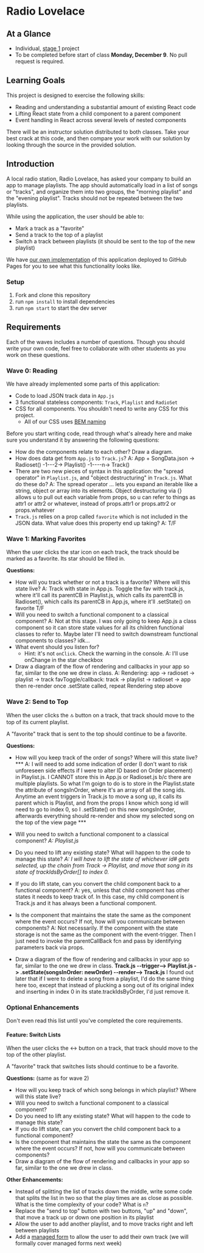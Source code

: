 # Radio Lovelace

## At a Glance

- Individual, [stage 1](https://github.com/Ada-Developers-Academy/pedagogy/blob/master/rule-of-three.md#stage-1) project
- To be completed before start of class **Monday, December 9**. No pull request is required.

## Learning Goals

This project is designed to exercise the following skills:

- Reading and understanding a substantial amount of existing React code
- Lifting React state from a child component to a parent component
- Event handling in React across several levels of nested components

There will be an instructor solution distributed to both classes. Take your best crack at this code, and then compare your work with our solution by looking through the source in the provided solution.

## Introduction

A local radio station, Radio Lovelace, has asked your company to build an app to manage playlists. The app should automatically load in a list of songs or "tracks", and organize them into two groups, the "morning playlist" and the "evening playlist". Tracks should not be repeated between the two playlists.

While using the application, the user should be able to:
- Mark a track as a "favorite"
- Send a track to the top of a playlist
- Switch a track between playlists (it should be sent to the top of the new playlist)

We have [our own implementation](https://adagold.github.io/radio-lovelace/) of this application deployed to GitHub Pages for you to see what this functionality looks like.

### Setup

1. Fork and clone this repository
1. run `npm install` to install dependencies
1. run `npm start` to start the dev server

## Requirements

Each of the waves includes a number of questions. Though you should write your own code, feel free to collaborate with other students as you work on these questions.

### Wave 0: Reading

We have already implemented some parts of this application:

- Code to load JSON track data in `App.js`
- 3 functional stateless components: `Track`, `Playlist` and `RadioSet`
- CSS for all components. You shouldn't need to write any CSS for this project.
  - All of our CSS uses [BEM naming](http://getbem.com/naming/)

Before you start writing code, read through what's already here and make sure you understand it by answering the following questions:

- How do the components relate to each other? Draw a diagram.
- How does data get from `App.js` to `Track.js`?
A: App + SongData.json -> Radioset() -1---2-> Playlist() -1----n-> Track()
- There are two new pieces of syntax in this application: the "spread operator" in `Playlist.js`, and "object destructuring" in `Track.js`. What do these do?
A: The spread operator ... lets you expand an iterable like a string, object or array into its elements.  Object destructuring via {} allows u to pull out each variable from props, so u can refer to things as attr1 or attr2 or whatever, instead of props.attr1 or props.attr2 or props.whatever
- `Track.js` relies on a prop called `favorite` which is not included in the JSON data. What value does this property end up taking? 
A: T/F

### Wave 1: Marking Favorites

When the user clicks the star icon on each track, the track should be marked as a favorite. Its star should be filled in.

**Questions:**
- How will you track whether or not a track is a favorite? Where will this state live? A: Track with state in App.js.  Toggle the fav with track.js, where it'll call its parentCB in Playlist.js, which calls its parentCB in Radioset(), which calls its parentCB in App.js, where it'll .setState() on favorite T/F
- Will you need to switch a functional component to a classical component? 
A: Not at this stage.  I was only going to keep App.js a class component so it can store state values for all its children functional classes to refer to.  Maybe later I'll need to switch downstream functional components to classes? idk...
- What event should you listen for?
  - Hint: it's not `onClick`. Check the warning in the console.
A: I'll use onChange in the star checkbox
- Draw a diagram of the flow of rendering and callbacks in your app so far, similar to the one we drew in class.
A: Rendering: app -> radioset -> playlist -> track
favToggle/callback: track -> playlist -> radioset -> app
then re-render once .setState called, repeat Rendering step above

### Wave 2: Send to Top

When the user clicks the 🔝 button on a track, that track should move to the top of its current playlist.

A "favorite" track that is sent to the top should continue to be a favorite.

**Questions:**
- How will you keep track of the order of songs? Where will this state live?
*** A: I will need to add some indication of order (I don't want to risk unforeseen side effects if I were to alter ID based on Order placement) in Playlist.js.  I CANNOT store this in App.js or Radioset.js b/c there are multiple playlists.  So what I'm goign to do is to store in the Playlist.state the attribute of songsInOrder, where it's an array of all the song ids.  Anytime an event triggers in Track.js to move a song up, it calls its parent which is Playlist, and from the props I know which song id will need to go to index 0, so I .setState() on this new songsInOrder, afterwards everything should re-render and show my selected song on the top of the view page ***
- Will you need to switch a functional component to a classical component?
*A: Playlist.js*
- Do you need to lift any existing state? What will happen to the code to manage this state?
*A: I will have to lift the state of whichever id# gets selected, up the chain from Track -> Playlist, and move that song in its state of trackIdsByOrder[] to index 0.*

- If you do lift state, can you convert the child component back to a functional component?
A: yes, unless that child component has other states it needs to keep track of. In this case, my child component is Track.js and it has always been a functional component.
- Is the component that maintains the state the same as the component where the event occurs? If not, how will you communicate between components?
A: Not necessarily.  If the component with the state storage is not the same as the component with the event-trigger.  Then I just need to invoke the parentCallBack fcn and pass by identifying parameters back via props.
- Draw a diagram of the flow of rendering and callbacks in your app so far, similar to the one we drew in class.
**Track.js --trigger--> Playlist.js -> .setState(songsInOrder: newOrder) --render--> Track.js**
I found out later that if I were to delete a song from a playlist, I'd do the same thing here too, except that instead of plucking a song out of its original index and inserting in index 0 in its state.trackIdsByOrder, I'd just remove it.


### Optional Enhancements

Don't even read this list until you've completed the core requirements.

#### Feature: Switch Lists

When the user clicks the ↔ button on a track, that track should move to the top of the other playlist.

A "favorite" track that switches lists should continue to be a favorite.

**Questions:** (same as for wave 2)
- How will you keep track of which song belongs in which playlist? Where will this state live?
- Will you need to switch a functional component to a classical component?
- Do you need to lift any existing state? What will happen to the code to manage this state?
- If you do lift state, can you convert the child component back to a functional component?
- Is the component that maintains the state the same as the component where the event occurs? If not, how will you communicate between components?
- Draw a diagram of the flow of rendering and callbacks in your app so far, similar to the one we drew in class.

**Other Enhancements:**

- Instead of splitting the list of tracks down the middle, write some code that splits the list in two so that the play times are as close as possible. What is the time complexity of your code? What is `n`?
- Replace the "send to top" button with two buttons, "up" and "down", that move a track up or down one position in its playlist
- Allow the user to add another playlist, and to move tracks right and left between playlists
- Add a [managed form](https://reactjs.org/docs/forms.html) to allow the user to add their own track (we will formally cover managed forms next week)
